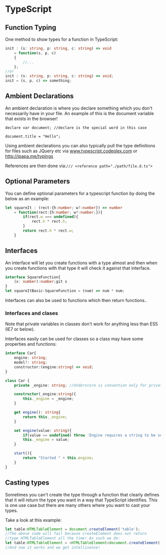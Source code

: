 # TypeScript

## Function Typing

One method to show types for a function in TypeScript:

``` ts
init : (s: string, p: string, c: string) => void
    = function(s, p, c)
    {
        //...
    };
//or
init : (s: string, p: string, c: string) => void;
init = (s, p, c) => something;
```

## Ambient Declarations

An ambient declaration is where you declare something which you don't necessarily have in your file. An example of this is the document variable that exists in the browser!

``` !ts
declare var document; //declare is the special word in this case

document.title = "Hello";
```

Using ambient declarations you can also typically pull the type definitions for files such as JQuery etc via www.typescript.codeplex.com or http://jpapa.me/typings

References are then done via:```/// <reference path="./path/file.d.ts">```

## Optional Parameters

You can define optional parameters for a typescript function by doing the below as an example:

``` ts
let squareIt : (rect:{h:number; w?:number}) => number
    = function(rect:{h:number; w?:number;}){
        if(rect.w === undefined){
            rect.h * rect.h;
        }
        return rect.h * rect.w;
    }
```

## Interfaces

An interface will let you create functions with a type almost and then when you create functions with that type it will check it against that interface.

``` ts
interface SquareFunction{
    (x: number):number;git s
}
let squareItBasic:SquareFunction = (num) => num * num;
```

Interfaces can also be used to functions which then return functions..

### Interfaces and clases 

Note that private variables in classes don't work for anything less than ES5 (IE7 or below).

Interfaces easily can be used for classes so a class may have some properties and functions:

``` ts
interface Car{
    engine: string;
    model?: string;
    constructor:(engine:string) => void;
}

class Car {
    private _engine: string; //Underscore is convention only for private

    constructor(_engine:string){
        this._engine = _engine;
    }

    get engine(): string{
        return this._engine;
    }

    set engine(value: string){
        if(value == undefined) throw 'Engine requires a string to be set';
        this._engine = value;
    }

    start(){
        return "Started " + this.engine;
    }
}
```

## Casting types

Sometimes you can't create the type through a function that clearly defines that it will return the type you want in a way that TypeScript identifies. This is one use case but there are many others where you want to cast your types.

Take a look at this example:

``` ts
let table:HTMLTableElement = document.createElement('table');
//The above code will fail because createElement does not return
//type HTMLTableElement all the time! As such we do:
let table:HTMLTableElement = <HTMLTableElement>document.createElement('table');
//And now it works and we get intellisense!
```
